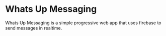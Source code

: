 # Whats Up Messaging
Whats Up Messaging is a simple progressive web app that uses firebase to send messages in realtime. 
